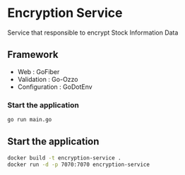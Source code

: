 # Encryption Service

Service that responsible to encrypt Stock Information Data

## Framework

- Web : GoFiber
- Validation : Go-Ozzo
- Configuration : GoDotEnv

### Start the application

```bash
go run main.go
```

## Start the application

```bash
docker build -t encryption-service .
docker run -d -p 7070:7070 encryption-service
```